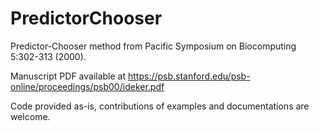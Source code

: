 # PredictorChooser

Predictor-Chooser method from Pacific Symposium on Biocomputing 5:302-313 (2000).

Manuscript PDF available at https://psb.stanford.edu/psb-online/proceedings/psb00/ideker.pdf

Code provided as-is, contributions of examples and documentations are welcome.
